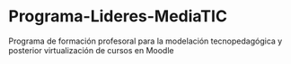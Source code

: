 # Programa-Lideres-MediaTIC
Programa de formación profesoral para la modelación tecnopedagógica y posterior virtualización de cursos en Moodle
